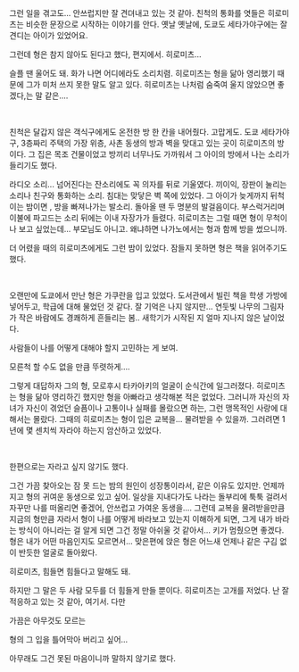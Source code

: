 
그런 일을 겪고도... 안쓰럽지만 잘 견뎌내고 있는 것 같아. 친척의 통화를 엿들은 히로미츠는 비슷한 문장으로 시작하는 이야기를 안다. 옛날 옛날에, 도쿄도 세타가야구에는 잘 견디는 아이가 있었어요.

그런데 형은 참지 않아도 된다고 했다, 편지에서. 히로미츠...

슬플 땐 울어도 돼. 화가 나면 어디에라도 소리치렴.  히로미츠는 형을 닮아 영리했기 때문에 그가 미처 쓰지 못한 말도 알고 있다. 히로미츠는 나처럼 숨죽여 울지 않았으면 좋겠다,는 말 같은.... 

&nbsp;


친척은 달갑지 않은 객식구에게도 온전한 방 한 칸을 내어줬다. 고맙게도. 도쿄 세타가야구, 3층짜리 주택의 가장 위층, 사촌 동생의 방과 벽을 맞대고 있는 곳이 히로미츠의 방이다. 그 집은 목조 건물이었고 방끼리 너무나도 가까워서 그 아이의 방에서 나는 소리가 들리기도 했다.

라디오 소리... 넘어진다는 잔소리에도 꼭 의자를 뒤로 기울였다. 끼이익, 장판이 눌리는 소리나 친구와 통화하는 소리. 침대는 맞닿은 벽 쪽에 있었다. 그 아이가 늦게까지 뒤척이는 밤이면 , 방을 빠져나가는 발소리. 돌아올 땐 두 명분의 발걸음이다. 부스럭거리며 이불에 파고드는 소리 뒤에는 이내 자장가가 들렸다. 히로미츠는 그럴 때면 형이 무척이나 보고 싶었는데... 부모님도 아니고. 왜냐하면 나가노에서는 형과 함께 방을 썼으니까. 

더 어렸을 때의 히로미츠에게도 그런 밤이 있었다. 잠들지 못하면 형은 책을 읽어주기도 했다.

&nbsp;


오랜만에 도쿄에서 만난 형은 가쿠란을 입고 있었다. 도서관에서 빌린 책을 학생 가방에 넣어두고, 학급에 대해 물었던 것 같다. 잘 기억은 나지 않지만...  연둣빛 나무의 그림자가 작은 바람에도 경쾌하게 흔들리는 봄.. 새학기가 시작된 지 얼마 지나지 않은 날이었다.

사람들이 나를 어떻게 대해야 할지 고민하는 게 보여.

모른척 할 수도 없을 만큼 뚜렷하게....

그렇게 대답하자 그의 형, 모로후시 타카아키의 얼굴이 순식간에 일그러졌다. 히로미츠는 형을 닮아 영리하긴 했지만 형을 아빠라고 생각해본 적은 없었다.  그러니까 자신의 자녀가 자신이 겪었던 슬픔이나 고통이나 실패를 몰랐으면 하는, 그런 맹목적인 사랑에 대해서는 몰랐다. 그때의 히로미츠는 형이 입은 교복을... 물려받을 수 있을까. 그러려면 1년에 몇 센치씩 자라야 하는지 암산하고 있었다.

&nbsp;


한편으로는 자라고 싶지 않기도 했다.

그건 가끔 찾아오는 잠 못 드는 밤의 원인이 성장통이라서, 같은 이유도 있지만. 언제까지고 형의 귀여운 동생으로 있고 싶어. 일상을 지내다가도 나라는 돌부리에 툭툭 걸려서 자꾸만 나를 떠올리면 좋겠어, 안쓰럽고 가여운 동생을.... 그런데 교복을 물려받을만큼  지금의 형만큼 자라서 형이 나를 어떻게 바라보고 있는지 이해하게 되면, 그게 내가 바라는 방식이 아니라는 걸 알게 되면 그건 정말 아쉬울 것 같아서... 키가 멈췄으면 좋겠다. 형은 내가 어떤 마음인지도 모르면서... 맞은편에 앉은 형은 어느새 언제나 같은 구김 없이 반듯한 얼굴로 돌아왔다.

히로미츠, 힘들면 힘들다고 말해도 돼.

하지만 그 말은 두 사람 모두를 더 힘들게 만들 뿐이다. 히로미츠는 고개를 저었다. 난 잘 적응하고 있는 것 같아, 여기서. 다만

가끔은 아무것도 모르는

형의 그 입을 틀어막아 버리고 싶어...

아무래도 그건 못된 마음이니까 말하지 않기로 했다.






&nbsp;
&nbsp;
&nbsp;